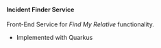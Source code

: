 #### Incident Finder Service

Front-End Service for _Find My Relative_ functionality.

* Implemented with Quarkus